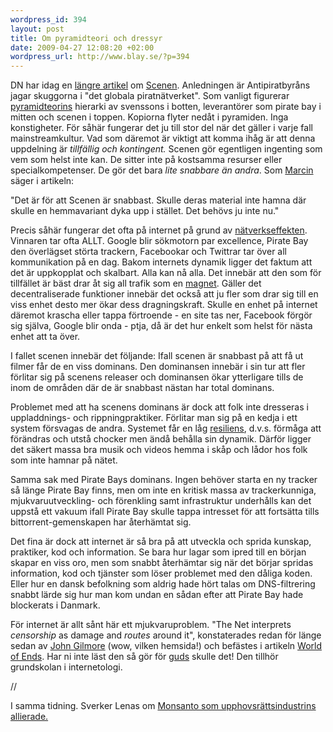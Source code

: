 ```yaml
--- 
wordpress_id: 394
layout: post
title: Om pyramidteori och dressyr
date: 2009-04-27 12:08:20 +02:00
wordpress_url: http://www.blay.se/?p=394
---
```

DN har idag en <a href="http://www.dn.se/kultur-noje/film-tv/antipiratbyran-jagar-globalt-piratnatverk-1.853037">längre artikel</a> om <a href="http://images.google.se/images?q=scenen">Scenen</a>. Anledningen är Antipiratbyråns jagar skuggorna i "det globala piratnätverket". Som vanligt figurerar <a href="http://copyriot.wordpress.com/2006/09/25/pyramidteorin/">pyramidteorins</a> hierarki av svenssons i botten, leverantörer som pirate bay i mitten och scenen i toppen. Kopiorna flyter nedåt i pyramiden. Inga konstigheter. För såhär fungerar det ju till stor del när det gäller i varje fall mainstreamkultur. Vad som däremot är viktigt att komma ihåg är att denna uppdelning är <em>tillfällig och kontingent.</em> Scenen gör egentligen ingenting som vem som helst inte kan. De sitter inte på kostsamma resurser eller specialkompetenser. De gör det bara <em>lite snabbare än andra</em>. Som <a href="http://marcin.webbop.fi/">Marcin</a> säger i artikeln:

"Det är för att Scenen är snabbast. Skulle deras material inte hamna där skulle en hemmavariant dyka upp i stället. Det behövs ju inte nu."

Precis såhär fungerar det ofta på internet på grund av <a href="http://www.blay.se/2007/01/02/nedskrivningssystemet-2006/">nätverkseffekten</a>. Vinnaren tar ofta ALLT. Google blir sökmotorn par excellence, Pirate Bay den överlägset störta trackern, Facebookar och Twittrar tar över all kommunikation på en dag. Bakom internets dynamik ligger det faktum att det är uppkopplat och skalbart. Alla kan nå alla. Det innebär att den som för tillfället är bäst drar åt sig all trafik som en <a href="http://prezi.com/19950/">magnet</a>. Gäller det decentraliserade funktioner innebär det också att ju fler som drar sig till en viss enhet desto mer ökar dess dragningskraft. Skulle en enhet på internet däremot krascha eller tappa förtroende - en site tas ner, Facebook förgör sig själva, Google blir onda - ptja, då är det hur enkelt som helst för nästa enhet att ta över.

I fallet scenen innebär det följande: Ifall scenen är snabbast på att få ut filmer får de en viss dominans. Den dominansen innebär i sin tur att fler förlitar sig på scenens releaser och dominansen ökar ytterligare tills de inom de områden där de är snabbast nästan har total dominans.

Problemet med att ha scenens dominans är dock att folk inte dresseras i uppladdnings- och rippningpraktiker. Förlitar man sig på en kedja i ett system försvagas de andra. Systemet får en låg <a href="http://www.youtube.com/watch?v=tXLMeL5nVQk">resiliens</a>, d.v.s. förmåga att förändras och utstå chocker men ändå behålla sin dynamik. Därför ligger det säkert massa bra musik och videos hemma i skåp och lådor hos folk som inte hamnar på nätet.

Samma sak med Pirate Bays dominans. Ingen behöver starta en ny tracker så länge Pirate Bay finns, men om inte en kritisk massa av trackerkunniga, mjukvaruutveckling- och förenkling samt infrastruktur underhålls kan det uppstå ett vakuum ifall Pirate Bay skulle tappa intresset för att fortsätta tills bittorrent-gemenskapen har återhämtat sig.

Det fina är dock att internet är så bra på att utveckla och sprida kunskap, praktiker, kod och information. Se bara hur lagar som ipred till en början skapar en viss oro, men som snabbt återhämtar sig när det börjar spridas information, kod och tjänster som löser problemet med den dåliga koden. Eller hur en dansk befolkning som aldrig hade hört talas om DNS-filtrering snabbt lärde sig hur man kom undan en sådan efter att Pirate Bay hade blockerats i Danmark.

För internet är allt sånt här ett mjukvaruproblem. "The Net interprets <em>censorship</em> as damage and <em>routes</em> around it", konstaterades redan för länge sedan av <a href="http://www.toad.com/gnu/">John Gilmore</a> (wow, vilken hemsida!) och befästes i artikeln <a href="http://www.worldofends.com/">World of Ends</a>. Har ni inte läst den så gör för <a href="http://christopherkullenberg.se/?p=668">guds</a> skulle det! Den tillhör grundskolan i internetologi.

//

I samma tidning. Sverker Lenas om <a href="http://www.dn.se/kultur-noje/kronikor/sverker-lenas-nojesindustrin-har-hamnat-i-daligt-sallskap-1.853013">Monsanto som upphovsrättsindustrins allierade.</a>
